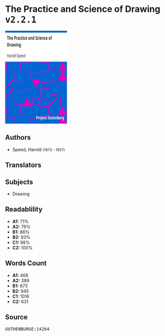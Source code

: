 # The Practice and Science of Drawing <kbd>v2.2.1</kbd>

![](./cover.medium.jpg "")

## Authors


 - Speed, Harold <small>(1873 - 1957)</small>

## Translators



## Subjects


 - Drawing

## Readablility


 - **A1:** 71%
 - **A2:** 79%
 - **B1:** 86%
 - **B2:** 93%
 - **C1:** 98%
 - **C2:** 100%

## Words Count


 - **A1:** 466
 - **A2:** 389
 - **B1:** 673
 - **B2:** 945
 - **C1:** 1016
 - **C2:** 631

## Source


<kbd>GUTHENBURGE:14264</kbd>
